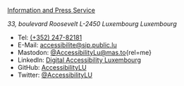 [Information and Press Service](https://sip.gouvernement.lu)

<address>
33, boulevard Roosevelt
L-2450 Luxembourg
Luxembourg
</address>

- Tel: [(+352) 247-82181](tel:+35224782181) 
- E-Mail: [accessibilite@sip.public.lu](mailto:accessibilite@sip.public.lu)
- Mastodon: [@AccessibilityLu@mas.to](https://mas.to/@accessibilityLu){rel=me}
- LinkedIn: [Digital Accessibility Luxembourg](https://www.linkedin.com/company/accessilibity-lu/)
- GitHub: [AccessibilityLU](https://github.com/accessibility-luxembourg)
- Twitter: [@AccessibilityLU](https://twitter.com/AccessibilityLu)